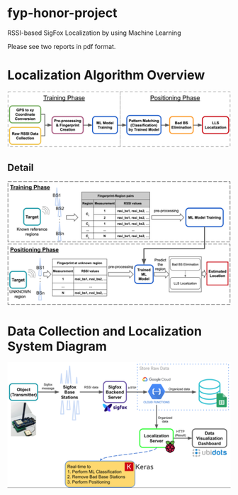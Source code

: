# fyp-honor-project
RSSI-based SigFox Localization by using Machine Learning

Please see two reports in pdf format.

# Localization Algorithm Overview
<img src="img\localization-algorithm-overview.png" style="zoom:50%;" />

## Detail
<img src="img\localization-algorithm-detail.png" style="zoom:50%;" />

# Data Collection and Localization System Diagram
<img src="img\system-diagram.png" style="zoom:50%;" />